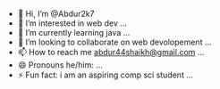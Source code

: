 - 👋 Hi, I’m @Abdur2k7
- 👀 I’m interested in web dev ...
- 🌱 I’m currently learning java ...
- 💞️ I’m looking to collaborate on web devolopement ...
- 📫 How to reach me abdur44shaikh@gmail.com ...
- 😄 Pronouns he/him: ...
- ⚡ Fun fact: i am an aspiring comp sci student  ...

<!---
Abdur2k7/Abdur2k7 is a ✨ special ✨ repository because its `README.md` (this file) appears on your GitHub profile.
You can click the Preview link to take a look at your changes.
--->

